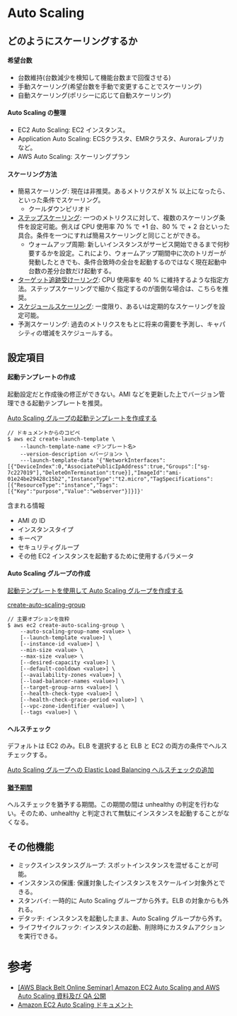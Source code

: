 
# Auto Scaling

## どのようにスケーリングするか

#### 希望台数

* 台数維持(台数減少を検知して機能台数まで回復させる)
* 手動スケーリング(希望台数を手動で変更することでスケーリング)
* 自動スケーリング(ポリシーに応じて自動スケーリング)

#### Auto Scaling の整理

* EC2 Auto Scaling: EC2 インスタンス。
* Application Auto Scaling: ECSクラスタ、EMRクラスタ、Auroraレプリカなど。
* AWS Auto Scaling: スケーリングプラン

#### スケーリング方法

* 簡易スケーリング: 現在は非推奨。あるメトリクスが X % 以上になったら、といった条件でスケーリング。
  * クールダウンピリオド    
* [ステップスケーリング](https://docs.aws.amazon.com/ja_jp/autoscaling/application/userguide/application-auto-scaling-step-scaling-policies.html): 一つのメトリクスに対して、複数のスケーリング条件を設定可能。例えば CPU 使用率 70 % で +1 台、80 % で + 2 台といった具合。条件を一つにすれば簡易スケーリングと同じことができる。
  * ウォームアップ周期: 新しいインスタンスがサービス開始できるまで何秒要するかを設定。これにより、ウォームアップ期間中に次のトリガーが発動したときでも、条件合致時の全台を起動するのではなく現在起動中台数の差分台数だけ起動する。
* [ターゲット追跡受けーリング](https://docs.aws.amazon.com/ja_jp/autoscaling/application/userguide/application-auto-scaling-target-tracking.html): CPU 使用率を 40 % に維持するような指定方法。ステップスケーリングで細かく指定するのが面倒な場合は、こちらを推奨。
* [スケジュールスケーリング](https://docs.aws.amazon.com/ja_jp/autoscaling/application/userguide/application-auto-scaling-scheduled-scaling.html): 一度限り、あるいは定期的なスケーリングを設定可能。
* 予測スケーリング: 過去のメトリクスをもとに将来の需要を予測し、キャパシティの増減をスケジュールする。

## 設定項目

#### 起動テンプレートの作成

起動設定だと作成後の修正ができない。AMI などを更新した上でバージョン管理できる起動テンプレートを推奨。

[Auto Scaling グループの起動テンプレートを作成する](https://docs.aws.amazon.com/ja_jp/autoscaling/ec2/userguide/create-launch-template.html)

```
// ドキュメントからのコピペ
$ aws ec2 create-launch-template \
    --launch-template-name <テンプレート名>
    --version-description <バージョン> \
    ---launch-template-data '{"NetworkInterfaces":[{"DeviceIndex":0,"AssociatePublicIpAddress":true,"Groups":["sg-7c227019"],"DeleteOnTermination":true}],"ImageId":"ami-01e24be29428c15b2","InstanceType":"t2.micro","TagSpecifications": [{"ResourceType":"instance","Tags":[{"Key":"purpose","Value":"webserver"}]}]}'
```

含まれる情報

* AMI の ID
* インスタンスタイプ
* キーペア
* セキュリティグループ
* その他 EC2 インスタンスを起動するために使用するパラメータ

#### Auto Scaling グループの作成

[起動テンプレートを使用して Auto Scaling グループを作成する](https://docs.aws.amazon.com/ja_jp/autoscaling/ec2/userguide/create-asg-launch-template.html)


[create-auto-scaling-group](https://docs.aws.amazon.com/cli/latest/reference/autoscaling/create-auto-scaling-group.html)

```
// 主要オプションを抜粋
$ aws ec2 create-auto-scaling-group \
    --auto-scaling-group-name <value> \
    [--launch-template <value>] \
    [--instance-id <value>] \
    --min-size <value> \
    --max-size <value> \
    [--desired-capacity <value>] \
    [--default-cooldown <value>] \
    [--availability-zones <value>] \
    [--load-balancer-names <value>] \
    [--target-group-arns <value>] \
    [--health-check-type <value>] \
    [--health-check-grace-period <value>] \
    [--vpc-zone-identifier <value>] \
    [--tags <value>] \
```

#### ヘルスチェック

デフォルトは EC2 のみ。ELB を選択すると ELB と EC2 の両方の条件でヘルスチェックする。

[Auto Scaling グループへの Elastic Load Balancing ヘルスチェックの追加](https://docs.aws.amazon.com/ja_jp/autoscaling/ec2/userguide/as-add-elb-healthcheck.html)

#### [猶予期間](https://docs.aws.amazon.com/ja_jp/autoscaling/ec2/userguide/healthcheck.html#health-check-grace-period)

ヘルスチェックを猶予する期間。この期間の間は unhealthy の判定を行わない。そのため、unhealthy と判定されて無駄にインスタンスを起動することがなくなる。

## その他機能

* ミックスインスタンスグループ: スポットインスタンスを混ぜることが可能。
* インスタンスの保護: 保護対象したインスタンスをスケールイン対象外とできる。
* スタンバイ: 一時的に Auto Scaling グループから外す。ELB の対象からも外れる。
* デタッチ: インスタンスを起動したまま、Auto Scaling グループから外す。
* ライフサイクルフック: インスタンスの起動、削除時にカスタムアクションを実行できる。


# 参考

* [[AWS Black Belt Online Seminar] Amazon EC2 Auto Scaling and AWS Auto Scaling 資料及び QA 公開](https://aws.amazon.com/jp/blogs/news/webinar-bb-amazon-ec2-auto-scaling-and-aws-auto-scaling-2019/)
* [Amazon EC2 Auto Scaling ドキュメント](https://docs.aws.amazon.com/ja_jp/autoscaling/ec2/userguide/what-is-amazon-ec2-auto-scaling.html)



